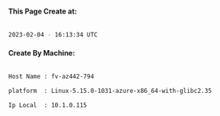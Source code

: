 
   
#### This Page Create at:

```bash

2023-02-04 - 16:13:34 UTC

```

#### Create By Machine:

```bash

Host Name : fv-az442-794

platform  : Linux-5.15.0-1031-azure-x86_64-with-glibc2.35

Ip Local  : 10.1.0.115

```

